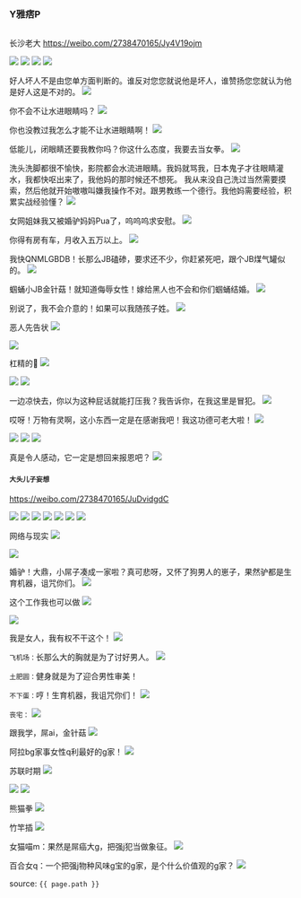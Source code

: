 ### Y雅痞P
<img src="">

长沙老大
https://weibo.com/2738470165/Jy4V19ojm

<img src="https://wx4.sinaimg.cn/mw1024/a339bd15ly1gjl75axkepj21jm1vbwss.jpg">

<img src="https://wx2.sinaimg.cn/mw1024/a339bd15ly1gjl75a0kf4j21jm1vb14g.jpg">

<img src="https://wx1.sinaimg.cn/mw1024/a339bd15ly1gjl75b982cj21jm1vbwuw.jpg">

<img src="https://wx3.sinaimg.cn/mw1024/a339bd15ly1gjl7g4zz5hj21jm1vb4qp.jpg">

好人坏人不是由您单方面判断的。谁反对您您就说他是坏人，谁赞扬您您就认为他是好人这是不对的。
<img src="https://wx4.sinaimg.cn/mw690/a339bd15ly1gl60mvce1hj20un11iqjs.jpg">

你不会不让水进眼睛吗？
<img src="https://wx3.sinaimg.cn/mw1024/a339bd15ly1gl4v1pz0laj21kw1kwqhs.jpg">

你也没教过我怎么才能不让水进眼睛啊！
<img src="https://wx4.sinaimg.cn/mw1024/a339bd15ly1gl4v1p37ddj21kw1kwgwr.jpg">

低能儿，闭眼睛还要我教你吗？你这什么态度，我要去当女拳。
<img src="https://wx4.sinaimg.cn/mw1024/a339bd15ly1gl4v1osqm1j21kw1kwna8.jpg">

洗头洗脚都很不愉快，影院都会水流进眼睛。我妈就骂我，日本鬼子才往眼睛灌水，我都快呕出来了，我他妈的那时候还不想死。
我从来没自己洗过当然需要摸索，然后他就开始嗷嗷叫嫌我操作不对。跟男教练一个德行。我他妈需要经验，积累实战经验懂？
<img src="https://wx1.sinaimg.cn/mw1024/a339bd15ly1gl4vcdgwjsj20qt1a2dy7.jpg">

女网姐妹我又被婚驴妈妈Pua了，呜呜呜求安慰。
<img src="https://wx1.sinaimg.cn/mw1024/a339bd15ly1gl4v9worj3j21gn1kw7fl.jpg">

你得有房有车，月收入五万以上。
<img src="https://wx1.sinaimg.cn/mw690/a339bd15ly1gktc9jvnvjj21d11lu7ht.jpg">

我快QNMLGBDB！长那么JB磕碜，要求还不少，你赶紧死吧，跟个JB煤气罐似的。
<img src="https://wx2.sinaimg.cn/mw690/a339bd15ly1gktc9k8fnij21d11luqg6.jpg">

蝈蛹小JB金针菇！就知道侮辱女性！嫁给黑人也不会和你们蝈蛹结婚。
<img src="https://wx1.sinaimg.cn/mw690/a339bd15ly1gktc9jh0tlj21d11lugz3.jpg">

别说了，我不会介意的！如果可以我随孩子姓。
<img src="https://wx1.sinaimg.cn/mw690/a339bd15ly1gktc9knme3j21d11ludug.jpg">

恶人先告状
<img src="https://wx2.sinaimg.cn/mw690/a339bd15ly1gkwpt5bpmpj210f15u79v.jpg">

<img src="https://wx4.sinaimg.cn/mw690/a339bd15ly1gkwpt4ypxvj20ui109gp2.jpg">

杠精的🧠
<img src="https://wx2.sinaimg.cn/mw690/a339bd15ly1gl1d9jk9suj20uj0uidlz.jpg">

<img src="https://wx4.sinaimg.cn/mw690/a339bd15ly1gl1d9kl3uej20uj0uin3b.jpg">

<img src="https://wx3.sinaimg.cn/mw690/a339bd15ly1gl1d9l6a0cj20uj0uin1q.jpg">

一边凉快去，你以为这种屁话就能打压我？我告诉你，在我这里是冒犯。
<img src="https://wx4.sinaimg.cn/mw690/a339bd15ly1gl4ksw03ruj20hs12iacv.jpg">

哎呀！万物有灵啊，这小东西一定是在感谢我吧！我这功德可老大啦！
<img src="https://wx4.sinaimg.cn/mw690/a339bd15ly1gkccwave8vj21i72ap4ef.jpg">

<img src="https://wx2.sinaimg.cn/mw690/a339bd15ly1gkccw77fgoj21i72ap486.jpg">

<img src="https://wx3.sinaimg.cn/mw690/a339bd15ly1gkccwc7lxsj22261pwgtp.jpg">

<img src="https://wx1.sinaimg.cn/mw690/a339bd15ly1gkccwciexwj22261pwgv9.jpg">

真是令人感动，它一定是想回来报恩吧？
<img src="https://wx2.sinaimg.cn/mw690/a339bd15ly1gkccwcvmhtj21pw226k64.jpg">

#### `大头儿子妄想`
https://weibo.com/2738470165/JuDvidgdC

<img src="https://wx2.sinaimg.cn/mw690/a339bd15ly1gkuksd6tavj21d11lu0ys.jpg">

<img src="https://wx4.sinaimg.cn/mw690/a339bd15ly1gkuksqc88ej20p30zbguu.jpg">

<img src="https://wx3.sinaimg.cn/mw690/a339bd15ly1gkukse907rj21d11lun5l.jpg">

<img src="https://wx1.sinaimg.cn/mw690/a339bd15ly1gkukscc1f1j21d11luqbo.jpg">

<img src="https://wx3.sinaimg.cn/mw690/a339bd15ly1gkukselvtnj21d11lu455.jpg">

<img src="https://wx4.sinaimg.cn/mw690/a339bd15ly1gkul3h8oh0j21d11luk0d.jpg">

<img src="https://wx2.sinaimg.cn/mw690/a339bd15ly1gkuksfhpqnj21d11luq7t.jpg">

网络与现实
<img src="https://wx3.sinaimg.cn/mw690/a339bd15ly1gkzh1cw3w7j20uj0ui43a.jpg">

<img src="https://wx4.sinaimg.cn/mw690/a339bd15ly1gkzh1cjverj20uj0uijw3.jpg">

婚驴！大鼎，小屌子凑成一家啦？真可悲呀，又怀了狗男人的崽子，果然驴都是生育机器，诅咒你们。
<img src="https://wx1.sinaimg.cn/mw690/a339bd15ly1gl3udhxc6fj21kw1kwqfy.jpg">

这个工作我也可以做
<img src="https://wx1.sinaimg.cn/large/a339bd15ly1g37yrznkl5j20u016ego8.jpg">

<img src="https://wx3.sinaimg.cn/large/a339bd15ly1g37ys02clpj20u016emyi.jpg">

我是女人，我有权不干这个！
<img src="https://wx1.sinaimg.cn/large/a339bd15ly1g37ys0gjaej20u0140mzh.jpg">

`飞机场：`长那么大的胸就是为了讨好男人。
<img src="https://wx4.sinaimg.cn/large/a339bd15ly1g37ys2wpdgj216g0u00uz.jpg">

`土肥圆：`健身就是为了迎合男性审美！
<img src="">

`不下蛋：`哼！生育机器，我诅咒你们！
<img src="https://wx2.sinaimg.cn/large/a339bd15ly1g37ys3wewpj216f0u0mz7.jpg">

`丧宅：`
<img src="https://wx4.sinaimg.cn/large/a339bd15ly1g37ys4hdrcj20u01hegow.jpg">

跟我学，屌ai，金针菇
<img src="https://wx4.sinaimg.cn/large/a339bd15ly1g37ys98dlyj20u016edhn.jpg">

阿拉bg家事女性q利最好的g家！
<img src="https://wx1.sinaimg.cn/large/a339bd15ly1g37ysa1kmyj20u016fae7.jpg">

苏联时期
<img src="https://wx1.sinaimg.cn/large/a339bd15ly1g37ysbcn9sj20u016fdhw.jpg">

<img src="https://wx4.sinaimg.cn/large/a339bd15ly1g37yscc5twj20u016ftc0.jpg">

<img src="https://wx1.sinaimg.cn/large/a339bd15ly1g37yscr5mej20u016fmxr.jpg">

熊猫拳
<img src="https://wx3.sinaimg.cn/large/a339bd15ly1g37ysdv9k0j20u016fab5.jpg">

竹竿插
<img src="https://wx2.sinaimg.cn/large/a339bd15ly1g37ysectn5j20u016fwhp.jpg">

女猫喵m：果然是屌癌大g，把强j犯当做象征。
<img src="https://wx4.sinaimg.cn/large/a339bd15ly1ghzonwjawwj20ku194q5s.jpg">

百合女q：一个把强j物种风味g宝的g家，是个什么价值观的g家？
<img src="https://wx2.sinaimg.cn/large/a339bd15ly1ghysameh1cj20hs0zk42f.jpg">

source: `{{ page.path }}`
